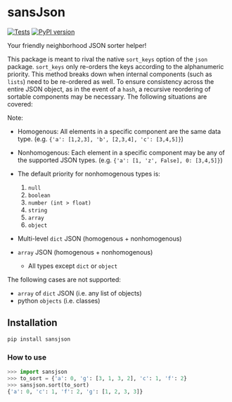 # sansJson
[![Tests](https://github.com/nickumia/sansjson/actions/workflows/test.yml/badge.svg)](https://github.com/nickumia/sansjson/actions/workflows/test.yml)
[![PyPI version](https://badge.fury.io/py/sansjson.svg)](https://badge.fury.io/py/sansjson)

Your friendly neighborhood JSON sorter helper!

This package is meant to rival the native `sort_keys` option of the `json`
package.  `sort_keys` only re-orders the keys according to the alphanumeric
priority.  This method breaks down when internal components (such as `lists`)
need to be re-ordered as well.  To ensure consistency across the entire JSON
object, as in the event of a `hash`, a recursive reordering of sortable
components may be necessary.  The following situations are covered:

Note:
- Homogenous: All elements in a specific component are the same data type.
(e.g. `{'a': [1,2,3], 'b', [2,3,4], 'c': [3,4,5]}`)
- Nonhomogenous: Each element in a specific component may be any of the
supported JSON types. (e.g. `{'a': [1, 'z', False], 0: [3,4,5]}`)
- The default priority for nonhomogenous types is:
  1. `null`
  1. `boolean`
  1. `number (int > float)`
  1. `string`
  1. `array`
  1. `object`

- Multi-level `dict` JSON (homogenous + nonhomogenous)
- `array` JSON (homogenous + nonhomogenous)
  - All types except `dict` or `object`

The following cases are not supported:
- `array` of `dict` JSON (i.e. any list of objects)
- python `objects` (i.e. classes)


## Installation

```bash
pip install sansjson
```

### How to use

```python
>>> import sansjson
>>> to_sort = {'a': 0, 'g': [3, 1, 3, 2], 'c': 1, 'f': 2}
>>> sansjson.sort(to_sort)
{'a': 0, 'c': 1, 'f': 2, 'g': [1, 2, 3, 3]}
```
